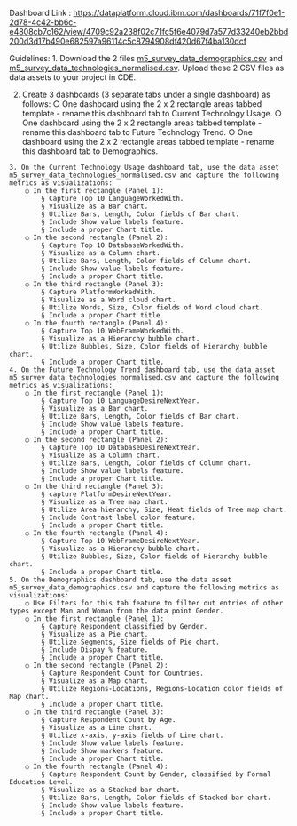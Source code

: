 Dashboard Link :
https://dataplatform.cloud.ibm.com/dashboards/71f7f0e1-2d78-4c42-bb6c-e4808cb7c162/view/4709c92a238f02c71fc5f6e4079d7a577d33240eb2bbd200d3d17b490e682597a96114c5c8794908df420d67f4ba130dcf


Guidelines: 
	1. Download the 2 files [m5_survey_data_demographics.csv](https://cf-courses-data.s3.us.cloud-object-storage.appdomain.cloud/IBM-DA0321EN-SkillsNetwork/LargeData/m5_survey_data_demographics.csv?utm_medium=Exinfluencer&utm_source=Exinfluencer&utm_content=000026UJ&utm_term=10006555&utm_id=NA-SkillsNetwork-wwwcourseraorg-SkillsNetworkCoursesIBMDA0321ENSkillsNetwork21426264-2022-01-01) and [m5_survey_data_technologies_normalised.csv](https://cf-courses-data.s3.us.cloud-object-storage.appdomain.cloud/IBM-DA0321EN-SkillsNetwork/LargeData/m5_survey_data_technologies_normalised.csv?utm_medium=Exinfluencer&utm_source=Exinfluencer&utm_content=000026UJ&utm_term=10006555&utm_id=NA-SkillsNetwork-wwwcourseraorg-SkillsNetworkCoursesIBMDA0321ENSkillsNetwork21426264-2022-01-01). Upload these 2 CSV files as data assets to your project in CDE.
	
  2. Create 3 dashboards (3 separate tabs under a single dashboard) as follows:
		○ One dashboard using the 2 x 2 rectangle areas tabbed template - rename this dashboard tab to Current Technology Usage.
		○ One dashboard using the 2 x 2 rectangle areas tabbed template - rename this dashboard tab to Future Technology Trend.
		○ One dashboard using the 2 x 2 rectangle areas tabbed template - rename this dashboard tab to Demographics.
		
	3. On the Current Technology Usage dashboard tab, use the data asset m5_survey_data_technologies_normalised.csv and capture the following metrics as visualizations:
		○ In the first rectangle (Panel 1):
			§ Capture Top 10 LanguageWorkedWith.
			§ Visualize as a Bar chart.
			§ Utilize Bars, Length, Color fields of Bar chart.
			§ Include Show value labels feature.
			§ Include a proper Chart title.
		○ In the second rectangle (Panel 2):
			§ Capture Top 10 DatabaseWorkedWith.
			§ Visualize as a Column chart.
			§ Utilize Bars, Length, Color fields of Column chart.
			§ Include Show value labels feature.
			§ Include a proper Chart title.
		○ In the third rectangle (Panel 3):
			§ Capture PlatformWorkedWith.
			§ Visualize as a Word cloud chart.
			§ Utilize Words, Size, Color fields of Word cloud chart.
			§ Include a proper Chart title.
		○ In the fourth rectangle (Panel 4):
			§ Capture Top 10 WebFrameWorkedWith.
			§ Visualize as a Hierarchy bubble chart.
			§ Utilize Bubbles, Size, Color fields of Hierarchy bubble chart.
			§ Include a proper Chart title.
	4. On the Future Technology Trend dashboard tab, use the data asset m5_survey_data_technologies_normalised.csv and capture the following metrics as visualizations:
		○ In the first rectangle (Panel 1):
			§ Capture Top 10 LanguageDesireNextYear.
			§ Visualize as a Bar chart.
			§ Utilize Bars, Length, Color fields of Bar chart.
			§ Include Show value labels feature.
			§ Include a proper Chart title.
		○ In the second rectangle (Panel 2):
			§ Capture Top 10 DatabaseDesireNextYear.
			§ Visualize as a Column chart.
			§ Utilize Bars, Length, Color fields of Column chart.
			§ Include Show value labels feature.
			§ Include a proper Chart title.
		○ In the third rectangle (Panel 3):
			§ capture PlatformDesireNextYear.
			§ Visualize as a Tree map chart.
			§ Utilize Area hierarchy, Size, Heat fields of Tree map chart.
			§ Include Contrast label color feature.
			§ Include a proper Chart title.
		○ In the fourth rectangle (Panel 4):
			§ Capture Top 10 WebFrameDesireNextYear.
			§ Visualize as a Hierarchy bubble chart.
			§ Utilize Bubbles, Size, Color fields of Hierarchy bubble chart.
			§ Include a proper Chart title.
	5. On the Demographics dashboard tab, use the data asset m5_survey_data_demographics.csv and capture the following metrics as visualizations:
		○ Use Filters for this tab feature to filter out entries of other types except Man and Woman from the data point Gender.
		○ In the first rectangle (Panel 1):
			§ Capture Respondent classified by Gender.
			§ Visualize as a Pie chart.
			§ Utilize Segments, Size fields of Pie chart.
			§ Include Dispay % feature.
			§ Include a proper Chart title.
		○ In the second rectangle (Panel 2):
			§ Capture Respondent Count for Countries.
			§ Visualize as a Map chart.
			§ Utilize Regions-Locations, Regions-Location color fields of Map chart.
			§ Include a proper Chart title.
		○ In the third rectangle (Panel 3):
			§ Capture Respondent Count by Age.
			§ Visualize as a Line chart.
			§ Utilize x-axis, y-axis fields of Line chart.
			§ Include Show value labels feature.
			§ Include Show markers feature.
			§ Include a proper Chart title.
		○ In the fourth rectangle (Panel 4):
			§ Capture Respondent Count by Gender, classified by Formal Education Level.
			§ Visualize as a Stacked bar chart.
			§ Utilize Bars, Length, Color fields of Stacked bar chart.
			§ Include Show value labels feature.
			§ Include a proper Chart title.

